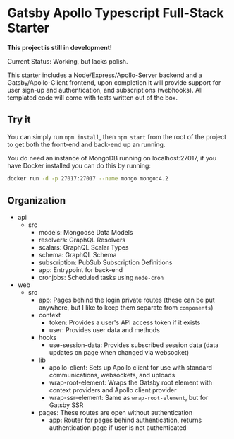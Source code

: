 # Gatsby Apollo Typescript Full-Stack Starter

**This project is still in development!**

Current Status: Working, but lacks polish.

This starter includes a Node/Express/Apollo-Server backend and a
Gatsby/Apollo-Client frontend, upon completion it will provide
support for user sign-up and authentication, and subscriptions
(webhooks). All templated code will come with tests written
out of the box.

## Try it

You can simply run `npm install`, then `npm start` from the root of the project to get both the front-end and back-end up an running.

You do need an instance of MongoDB running on localhost:27017, if you have Docker installed you can do this by running:

```sh
docker run -d -p 27017:27017 --name mongo mongo:4.2
```

## Organization

- api
  - src
    - models: Mongoose Data Models
    - resolvers: GraphQL Resolvers
    - scalars: GraphQL Scalar Types
    - schema: GraphQL Schema
    - subscription: PubSub Subscription Definitions
    - app: Entrypoint for back-end
    - cronjobs: Scheduled tasks using `node-cron`
- web
  - src
    - app: Pages behind the login private routes (these can be put anywhere, but I like to keep them separate from `components`)
    - context
      - token: Provides a user's API access token if it exists
      - user: Provides user data and methods
    - hooks
      - use-session-data: Provides subscribed session data (data updates on page when changed via websocket)
    - lib
      - apollo-client: Sets up Apollo client for use with standard communications, websockets, and uploads
      - wrap-root-element: Wraps the Gatsby root element with context providers and Apollo client provider
      - wrap-ssr-element: Same as `wrap-root-element`, but for Gatsby SSR
    - pages: These routes are open without authentication
      - app: Router for pages behind authentication, returns authentication page if user is not authenticated
